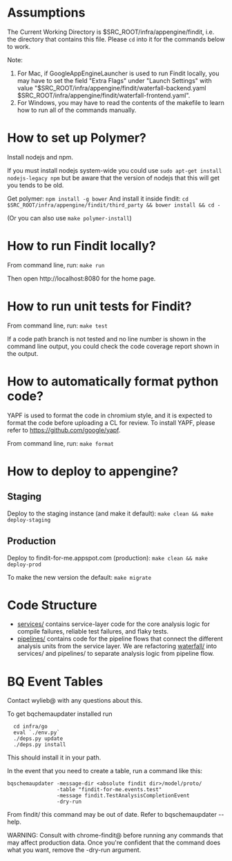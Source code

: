 # Assumptions

The Current Working Directory is $SRC_ROOT/infra/appengine/findit, i.e. the
directory that contains this file. Please `cd` into it for the commands below to
work.

Note:
1. For Mac, if GoogleAppEngineLauncher is used to run Findit locally, you
    may have to set the field "Extra Flags" under "Launch Settings" with value
   "$SRC_ROOT/infra/appengine/findit/waterfall-backend.yaml
    $SRC_ROOT/infra/appengine/findit/waterfall-frontend.yaml".
2. For Windows, you may have to read the contents of the makefile to learn how
   to run all of the commands manually.

# How to set up Polymer?
  Install nodejs and npm.

  If you must install nodejs system-wide you could use
  `sudo apt-get install nodejs-legacy npm` but be aware that the version of
  nodejs that this will get you tends to be old.

  Get polymer:
  `npm install -g bower`
  And install it inside findit:
  `cd $SRC_ROOT/infra/appengine/findit/third_party && bower install && cd -`

  (Or you can also use `make polymer-install`)

# How to run Findit locally?

From command line, run:
  `make run`

Then open http://localhost:8080 for the home page.

# How to run unit tests for Findit?

From command line, run:
  `make test`

If a code path branch is not tested and no line number is shown in the command
line output, you could check the code coverage report shown in the output.

# How to automatically format python code?

YAPF is used to format the code in chromium style, and it is expected to format
the code before uploading a CL for review. To install YAPF, please refer to
https://github.com/google/yapf.

From command line, run:
  `make format`

# How to deploy to appengine?

## Staging
Deploy to the staging instance (and make it default):
  `make clean && make deploy-staging`

## Production
Deploy to findit-for-me.appspot.com (production):
  `make clean && make deploy-prod`

To make the new version the default:
  `make migrate`

# Code Structure
* [services/](services/) contains service-layer code for the core analysis logic
  for compile failures, reliable test failures, and flaky tests.
* [pipelines/](pipelines/) contains code for the pipeline flows that connect the
  different analysis units from the service layer.
We are refactoring [waterfall/](waterfall/) into services/ and pipelines/ to
separate analysis logic from pipeline flow.

# BQ Event Tables
Contact wylieb@ with any questions about this.

To get bqchemaupdater installed run
```shell
  cd infra/go
  eval `./env.py`
  ./deps.py update
  ./deps.py install
```
This should install it in your path.

In the event that you need to create a table, run a command like this:
```shell
bqschemaupdater -message-dir <absolute findit dir>/model/proto/
                -table "findit-for-me.events.test"
                -message findit.TestAnalysisCompletionEvent
                -dry-run
```
From findit/ this command may be out of date. Refer to bqschemaupdater --help.

WARNING: Consult with chrome-findit@ before running any commands that may
affect production data. Once you're confident that the command does what you
want, remove the -dry-run argument.
